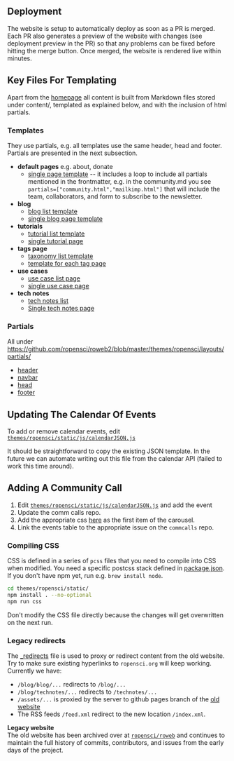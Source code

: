 ## Deployment

The website is setup to automatically deploy as soon as a PR is merged. Each PR also generates a preview of the website with changes (see deployment preview in the PR) so that any problems can be fixed before hitting the merge button. Once merged, the website is rendered live within minutes.

## Key Files For Templating

Apart from the [homepage](https://github.com/ropensci/roweb2/blob/master/themes/ropensci/layouts/index.html) all content is built from Markdown files stored under content/, templated as explained below, and with the inclusion of html partials.

### Templates

They use partials, e.g. all templates use the same header, head and footer. Partials are presented in the next subsection.

- **default pages** e.g. about, donate
  - [single page template](https://github.com/ropensci/roweb2/blob/master/themes/ropensci/layouts/_default/list.html) -- it includes  a loop to include all partials mentioned in the frontmatter, e.g. in the community.md you see `partials=["community.html","mailkimp.html"]` that will include the team, collaborators, and form to subscribe to the newsletter.
- **blog**
	- [blog list template](https://github.com/ropensci/roweb2/blob/master/themes/ropensci/layouts/blog/list.html)
	- [single blog page template](https://github.com/ropensci/roweb2/blob/master/themes/ropensci/layouts/blog/single.html)
- **tutorials**
	- [tutorial list template](https://github.com/ropensci/roweb2/blob/master/themes/ropensci/layouts/tutorials/list.html)
	- [single tutorial page](https://github.com/ropensci/roweb2/blob/master/themes/ropensci/layouts/tutorials/single.html)
- **tags page**
  - [taxonomy list template](https://github.com/ropensci/roweb2/blob/master/themes/ropensci/layouts/_default/terms.html)
  - [template for each tag page](https://github.com/ropensci/roweb2/blob/master/themes/ropensci/layouts/taxonomy/tag.html)
- **use cases**
	- [use case list page](https://github.com/ropensci/roweb2/blob/master/themes/ropensci/layouts/usecases/list.html)
	- [single use case page](https://github.com/ropensci/roweb2/blob/master/themes/ropensci/layouts/usecases/single.html)
- **tech notes**
	- [tech notes list](https://github.com/ropensci/roweb2/blob/master/themes/ropensci/layouts/technotes/list.html)
	- [Single tech notes page]((https://github.com/ropensci/roweb2/blob/master/themes/ropensci/layouts/technotes/single.html))

### Partials

All under https://github.com/ropensci/roweb2/blob/master/themes/ropensci/layouts/partials/

- [header](https://github.com/ropensci/roweb2/blob/master/themes/ropensci/layouts/partials/header.html)
- [navbar](https://github.com/ropensci/roweb2/blob/master/themes/ropensci/layouts/partials/navbar.html)
- [head](https://github.com/ropensci/roweb2/blob/master/themes/ropensci/layouts/partials/head.html)
- [footer](https://github.com/ropensci/roweb2/blob/master/themes/ropensci/layouts/partials/footer.html)

## Updating The Calendar Of Events

To add or remove calendar events, edit [`themes/ropensci/static/js/calendarJSON.js`](https://github.com/ropensci/roweb2/blob/master/themes/ropensci/static/js/calendarJSON.js)

It should be straightforward to copy the existing JSON template. In the future we can automate writing out this file from the calendar API (failed to work this time around).

## Adding A Community Call

1. Edit [`themes/ropensci/static/js/calendarJSON.js`](https://github.com/ropensci/roweb2/blob/master/themes/ropensci/static/js/calendarJSON.js) and add the event
2. Update the comm calls repo.
3. Add the appropriate css [here](https://github.com/ropensci/roweb2/blob/master/themes/ropensci/static/css/slider.pcss#L75-L96) as the first item of the carousel.
4. Link the events table to the appropriate issue on the `commcalls` repo.

### Compiling CSS

CSS is defined in a series of `pcss` files that you need to compile into CSS when modified.
You need a specific postcss stack defined in [package.json](themes/ropensci/static/package.json).
If you don't have npm yet, run e.g. `brew install node`. 

```sh
cd themes/ropensci/static/
npm install . --no-optional
npm run css
```

Don't modify the CSS file directly because the changes will get overwritten on the next run.



### Legacy redirects

The [\_redirects](public/_redirects) file is used to proxy or redirect content from the old website. Try to make sure existing hyperlinks to `ropensci.org` will keep working. Currently we have:

 - `/blog/blog/...` redirects to `/blog/...`
 - `/blog/technotes/...` redirects to `/technotes/...`
 - `/assets/...` is proxied by the server to github pages branch of the [old website](https://github.com/ropensci/roweb/tree/gh-pages/assets)
 - The RSS feeds `/feed.xml` redirect to the new location `/index.xml`.


**Legacy website**  
The old website has been archived over at [`ropensci/roweb`](https://github.com/ropensci/roweb) and continues to maintain the full history of commits, contributors, and issues from the early days of the project. 
